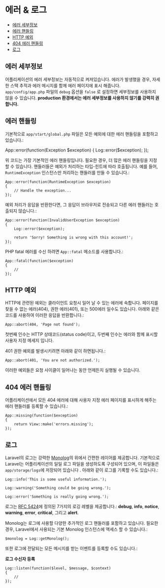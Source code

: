 # 에러 & 로그

- [에러 세부정보](#error-detail)
- [에러 핸들링](#handling-errors)
- [HTTP 예외](#http-exceptions)
- [404 에러 핸들링](#handling-404-errors)
- [로그](#logging)

<a name="error-detail"></a>
## 에러 세부정보

어플리케이션의 에러 세부정보는 자동적으로 켜져있습니다. 에러가 발생했을 경우, 자세한 스택 추적과 에러 메시지를 함께 에러 페이지에 표시 해줍니다. `app/config/app.php` 파일의 `debug` 옵션을 `false` 로 설정하면 세부정보를 사용하지 않을 수 있습니다. **production 환경에서는 에러 세부정보를 사용하지 않기를 강력히 권합니다.**

<a name="handling-errors"></a>
## 에러 핸들링

기본적으로 `app/start/global.php` 파일은 모든 예외에 대한 에러 핸들링을 포함하고 있습니다.:

  App::error(function(Exception $exception)
	{
		Log::error($exception);
	});

위 코드는 가장 기본적인 에러 핸들링입니다. 필요한 경우, 더 많은 에러 핸들링을 지정 할 수 있습니다. 핸들러들은 예외가 처리하는 타입-힌트에 따라 호출됩니다. 예를 들어, `RuntimeException` 인스턴스만 처리하는 핸들러를 만들 수 있습니다.:

	App::error(function(RuntimeException $exception)
	{
		// Handle the exception...
	});

예외 처리가 응답을 반환한다면, 그 응답이 브라우저로 전송되고 다른 에러 핸들러는 호출되지 않습니다.:

	App::error(function(InvalidUserException $exception)
	{
		Log::error($exception);

		return 'Sorry! Something is wrong with this account!';
	});

PHP fatal 에러를 수신 하려면 `App::fatal` 메소드를 사용합니다.:

	App::fatal(function($exception)
	{
		//
	});

<a name="http-exceptions"></a>
## HTTP 예외

HTTP에 관련된 예외는 클라이언트 요청시 일어 날 수 있는 에러에 속합니다. 페이지를 찾을 수 없는 에러(404), 권한 에러(401), 또는 500에러 일수도 있습니다. 아래와 같은 코드를 사용하여 이러한 응답을 반환합니다.:

	App::abort(404, 'Page not found');

첫번째 인수는 HTTP 상태코드(status code)이고, 두번째 인수는 에러와 함께 표시할 사용자 지정 메세지 입니다.

401 권한 예외를 발생시키려면 아래와 같이 하면됩니다.:

	App::abort(401, 'You are not authorized.');

이러한 예외들은 요청 사이클이 일어나는 동안 언제든지 실행될 수 있습니다.

<a name="handling-404-errors"></a>
## 404 에러 핸들링

어플리케이션에서 모든 404 에러에 대해 사용자 지정 에러 페이지를 표시하게 해주는 에러 핸들러를 등록할 수 있습니다.:

	App::missing(function($exception)
	{
		return View::make('errors.missing');
	});

<a name="logging"></a>
## 로그

Laravel의 로그는 강력한 [Monolog](http://github.com/seldaek/monolog)의 위에서 간편한 레이어를 제공합니다. 기본적으로 Laravel는 어플리케이션의 일일 로그 파일을 생성하도록 구성되어 있으며, 이 파일들은 `app/storage/logs`에 저장되어 있습니다 . 아래와 같이 로그를 기록할 수도 있습니다.:

	Log::info('This is some useful information.');

	Log::warning('Something could be going wrong.');

	Log::error('Something is really going wrong.');

로그는 [RFC 5424](http://tools.ietf.org/html/rfc5424)에 정의된 7가지의 로깅 레벨을 제공합니다.: **debug**, **info**, **notice**, **warning**, **error**, **critical**, 그리고 **alert**.

Monolog는 로그에 사용할 다양한 추가적인 로그 핸들러를 포함하고 있습니다. 필요한 경우, Laravel에서 사용되는 기본 Monolog 인스턴스에 액세스 할 수 있습니다.:

	$monolog = Log::getMonolog();

또한 로그에 전달되는 모든 메시지를 받는 이벤트를 등록할 수도 있습니다.:

**로그 수신자 등록**

	Log::listen(function($level, $message, $context)
	{
		//
	});
